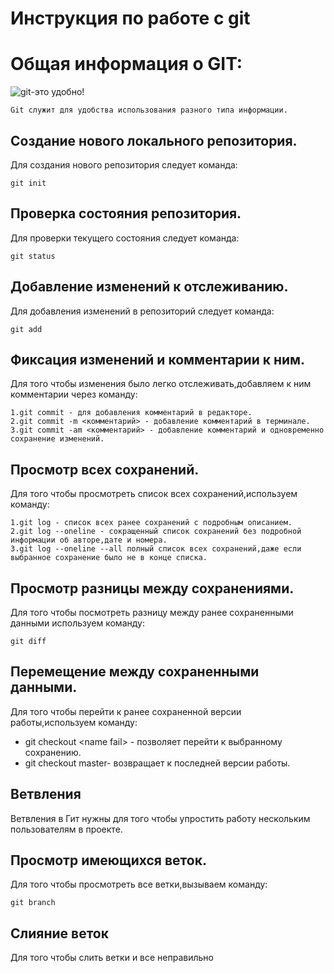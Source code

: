 # **Инструкция по работе с git**

# Общая информация о GIT:

![git-это удобно!](gitpichure.png)

    Git служит для удобства использования разного типа информации. 

## Создание нового локального репозитория.

Для создания нового репозитория следует команда:

    git init

## Проверка состояния репозитория. 

Для проверки текущего состояния следует команда:

    git status

## Добавление изменений к отслеживанию.

Для добавления изменений в репозиторий следует команда:

    git add

## Фиксация изменений и комментарии к ним.

Для того чтобы изменения было легко отслеживать,добавляем к ним комментарии через команду:

    1.git commit - для добавления комментарий в редакторе.
    2.git commit -m <комментарий> - добавление комментарий в терминале.
    3.git commit -am <комментарий> - добавление комментарий и одновременно сохранение изменений.

## Просмотр всех сохранений.

Для того чтобы просмотреть список всех сохранений,используем команду:

    1.git log - список всех ранее сохранений с подробным описанием.
    2.git log --oneline - сокращенный список сохранений без подробной информации об авторе,дате и номера.
    3.git log --oneline --all полный список всех сохранений,даже если выбранное сохранение было не в конце списка.

## Просмотр разницы между сохранениями.
Для того чтобы посмотреть разницу между ранее сохраненными данными используем команду:

    git diff

## Перемещение между сохраненными данными.
Для того чтобы перейти к ранее сохраненной версии работы,используем команду:

* git checkout \<name fail\> - позволяет перейти к выбранному сохранению.
* git checkout master- возвращает к последней версии работы. 

## Ветвления
Ветвления в Гит нужны для того чтобы упростить работу нескольким пользователям в проекте.
## Просмотр имеющихся веток.
Для того чтобы просмотреть все ветки,вызываем команду:

    git branch
    
## Слияние веток
Для того чтобы слить ветки и все неправильно